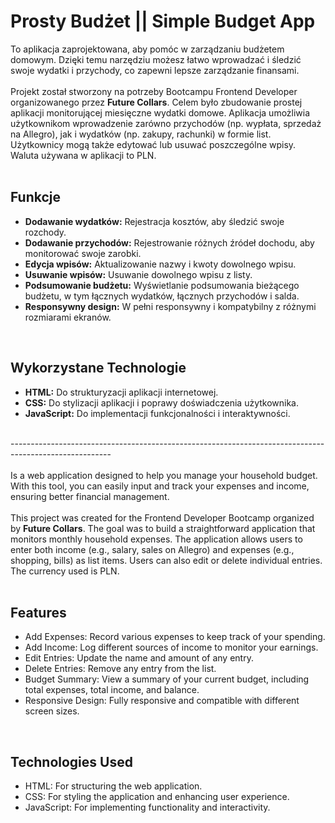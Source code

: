 <h1><b>Prosty Budżet || Simple Budget App</b></h1> 
To aplikacja zaprojektowana, aby pomóc w zarządzaniu budżetem domowym. Dzięki temu narzędziu możesz łatwo wprowadzać i śledzić swoje wydatki i przychody, co zapewni lepsze zarządzanie finansami.</br>
</br>
Projekt został stworzony na potrzeby Bootcampu Frontend Developer organizowanego przez <b>Future Collars</b>. Celem było zbudowanie prostej aplikacji monitorującej miesięczne wydatki domowe. Aplikacja umożliwia użytkownikom wprowadzenie zarówno przychodów (np. wypłata, sprzedaż na Allegro), jak i wydatków (np. zakupy, rachunki) w formie list. Użytkownicy mogą także edytować lub usuwać poszczególne wpisy. Waluta używana w aplikacji to PLN.</br>
</br>
<h2><b>Funkcje</b></h2>
<ul>
  <li><b>Dodawanie wydatków:</b> Rejestracja kosztów, aby śledzić swoje rozchody.</li>
  <li><b>Dodawanie przychodów:</b> Rejestrowanie różnych źródeł dochodu, aby monitorować swoje zarobki.</li>
  <li><b>Edycja wpisów:</b> Aktualizowanie nazwy i kwoty dowolnego wpisu.</li>
  <li><b>Usuwanie wpisów:</b> Usuwanie dowolnego wpisu z listy.</li>
  <li><b>Podsumowanie budżetu:</b> Wyświetlanie podsumowania bieżącego budżetu, w tym łącznych wydatków, łącznych przychodów i salda.</li>
  <li><b>Responsywny design:</b> W pełni responsywny i kompatybilny z różnymi rozmiarami ekranów.</li>
</ul>
</br>
<h2>Wykorzystane Technologie</h2>
<ul>
	<li><b>HTML:</b> Do strukturyzacji aplikacji internetowej.</li>
	<li><b>CSS:</b> Do stylizacji aplikacji i poprawy doświadczenia użytkownika.</li>
	<li><b>JavaScript:</b> Do implementacji funkcjonalności i interaktywności.</li>
</ul>
</br>
-------------------------------------------------------------------------------------------------------
</br></br>
Is a web application designed to help you manage your household budget. With this tool, you can easily input and track your expenses and income, ensuring better financial management.</br>
</br>
This project was created for the Frontend Developer Bootcamp organized by <b>Future Collars</b>. The goal was to build a straightforward application that monitors monthly household expenses. The application allows users to enter both income (e.g., salary, sales on Allegro) and expenses (e.g., shopping, bills) as list items. Users can also edit or delete individual entries. The currency used is PLN.</br>
</br>
<h2>Features</h2>
<ul>
<li>Add Expenses: Record various expenses to keep track of your spending.</li>
<li>Add Income: Log different sources of income to monitor your earnings.</li>
<li>Edit Entries: Update the name and amount of any entry.</li>
<li>Delete Entries: Remove any entry from the list.</li>
<li>Budget Summary: View a summary of your current budget, including total expenses, total income, and balance.</li>
<li>Responsive Design: Fully responsive and compatible with different screen sizes.</li>
</ul>
</br>
<h2>Technologies Used</h2>
<ul>
<li>HTML: For structuring the web application.</li>
<li>CSS: For styling the application and enhancing user experience.</li>
<li>JavaScript: For implementing functionality and interactivity.</li>
</ul>
</br></br>
